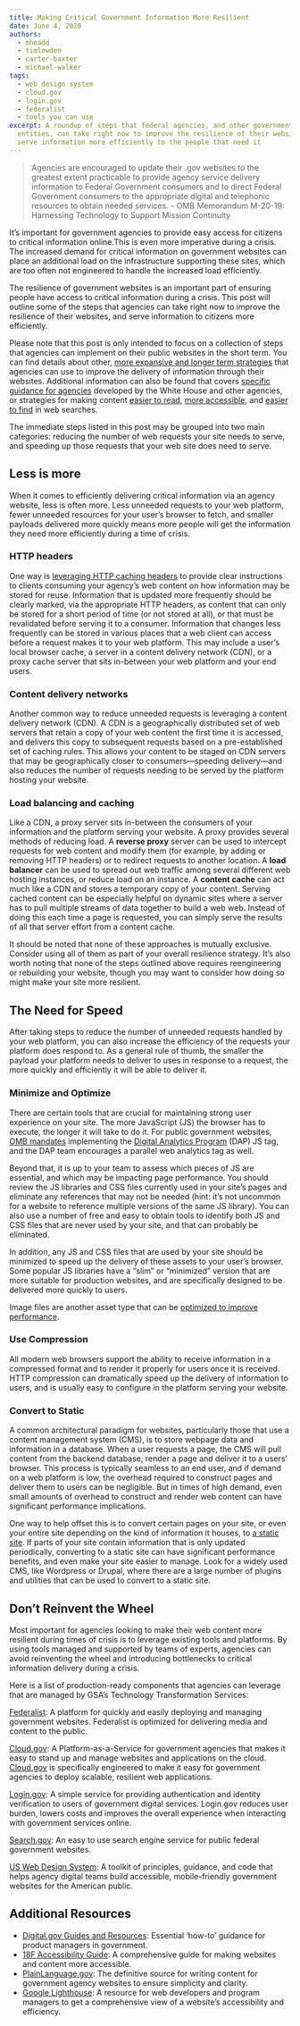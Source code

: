 ```yaml
---
title: Making Critical Government Information More Resilient
date: June 4, 2020
authors:
  - mheadd
  - timlowden
  - carter-baxter
  - michael-walker
tags:
  - web design system
  - cloud.gov
  - login.gov
  - federalist
  - tools you can use
excerpt: A roundup of steps that federal agencies, and other government
  entities, can take right now to improve the resilience of their websites and
  serve information more efficiently to the people that need it
---
```


<blockquote class="testimonial-blockquote">
  Agencies are encouraged to update their .gov websites to the greatest extent practicable to provide agency service delivery information to Federal Government consumers and to direct Federal Government consumers to the appropriate digital and telephonic resources to obtain needed services.
    <span>- OMB Memorandum M-20-19: Harnessing Technology to Support Mission Continuity
</span>
</blockquote>

It’s important for government agencies to provide easy access for citizens to critical information online.This is even more imperative during a crisis. The increased demand for critical information on government websites can place an additional load on the infrastructure supporting these sites, which are too often not engineered to handle the increased load efficiently.

The resilience of government websites is an important part of ensuring people have access to critical information during a crisis. This post will outline some of the steps that agencies can take right now to improve the resilience of their websites, and serve information to citizens more efficiently.

Please note that this post is only intended to focus on a collection of steps that agencies can implement on their public websites in the short term. You can find details about other, [more expansive and longer term strategies](https://18f.gsa.gov/2019/02/07/the-cloud-is-not-a-virtue/) that agencies can use to improve the delivery of information through their websites. Additional information can also be found that covers [specific guidance for agencies](https://digital.gov/resources/coronavirus-covid19-guidance-for-us-government/) developed by the White House and other agencies, or strategies for making content [easier to read](https://plainlanguage.gov/), [more accessible](https://digital.gov/topics/accessibility/), and [easier to find](https://developers.google.com/search/docs/data-types/special-announcements) in web searches.

The immediate steps listed in this post may be grouped into two main categories: reducing the number of web requests your site needs to serve, and speeding up those requests that your web site does need to serve.

## Less is more

When it comes to efficiently delivering critical information via an agency website, less is often more. Less unneeded requests to your web platform, fewer unneeded resources for your user’s browser to fetch, and smaller payloads delivered more quickly means more people will get the information they need more efficiently during a time of crisis.

### HTTP headers

One way is [leveraging HTTP caching headers](https://developer.mozilla.org/en-US/docs/Web/HTTP/Caching) to provide clear instructions to clients consuming your agency’s web content on how information may be stored for reuse. Information that is updated more frequently should be clearly marked, via the appropriate HTTP headers, as content that can only be stored for a short period of time (or not stored at all), or that must be revalidated before serving it to a consumer. Information that changes less frequently can be stored in various places that a web client can access before a request makes it to your web platform. This may include a user’s local browser cache, a server in a content delivery network (CDN), or a proxy cache server that sits in-between your web platform and your end users.

### Content delivery networks

Another common way to reduce unneeded requests is leveraging a content delivery network (CDN). A CDN is a geographically distributed set of web servers that retain a copy of your web content the first time it is accessed, and delivers this copy to subsequent requests based on a pre-established set of caching rules. This allows your content to be staged on CDN servers that may be geographically closer to consumers—speeding delivery—and also reduces the number of requests needing to be served by the platform hosting your website.

### Load balancing and caching

Like a CDN, a proxy server sits in-between the consumers of your information and the platform serving your website. A proxy provides several methods of reducing load. A **reverse proxy** server can be used to intercept requests for web content and modify them (for example, by adding or removing HTTP headers) or to redirect requests to another location. A **load balancer** can be used to spread out web traffic among several different web hosting instances, or reduce load on an instance. A **content cache** can act much like a CDN and stores a temporary copy of your content. Serving cached content can be especially helpful on dynamic sites where a server has to pull multiple streams of data together to build a web web. Instead of doing this each time a page is requested, you can simply serve the results of all that server effort from a content cache.

It should be noted that none of these approaches is mutually exclusive. Consider using all of them as part of your overall resilience strategy. It’s also worth noting that none of the steps outlined above requires reengineering or rebuilding your website, though you may want to consider how doing so might make your site more resilient.

## The Need for Speed

After taking steps to reduce the number of unneeded requests handled by your web platform, you can also increase the efficiency of the requests your platform does respond to. As a general rule of thumb, the smaller the payload your platform needs to deliver to uses in response to a request, the more quickly and efficiently it will be able to deliver it.

### Minimize and Optimize

There are certain tools that are crucial for maintaining strong user experience on your site. The more JavaScript (JS) the browser has to execute, the longer it will take to do it. For public government websites, [OMB mandates](https://www.whitehouse.gov/sites/whitehouse.gov/files/omb/memoranda/2017/m-17-06.pdf) implementing the [Digital Analytics Program](https://digital.gov/guides/dap/) (DAP) JS tag, and the DAP team encourages a parallel web analytics tag as well.

Beyond that, it is up to your team to assess which pieces of JS are essential, and which may be impacting page performance. You should review the JS libraries and CSS files currently used in your site’s pages and eliminate any references that may not be needed (hint: it’s not uncommon for a website to reference multiple versions of the same JS library). You can also use a number of free and easy to obtain tools to identify both JS and CSS files that are never used by your site, and that can probably be eliminated.

In addition, any JS and CSS files that are used by your site should be minimized to speed up the delivery of these assets to your user’s browser. Some popular JS libraries have a “slim” or “minimized” version that are more suitable for production websites, and are specifically designed to be delivered more quickly to users.

Image files are another asset type that can be [optimized to improve performance](https://developers.google.com/web/tools/lighthouse/audits/optimize-images).

### Use Compression

All modern web browsers support the ability to receive information in a compressed format and to render it properly for users once it is received. HTTP compression can dramatically speed up the delivery of information to users, and is usually easy to configure in the platform serving your website.

### Convert to Static

A common architectural paradigm for websites, particularly those that use a content management system (CMS), is to store webpage data and information in a database. When a user requests a page, the CMS will pull content from the backend database, render a page and deliver it to a users’ browser. This process is typically seamless to an end user, and if demand on a web platform is low, the overhead required to construct pages and deliver them to users can be negligible. But in times of high demand, even small amounts of overhead to construct and render web content can have significant performance implications.

One way to help offset this is to convert certain pages on your site, or even your entire site depending on the kind of information it houses, to [a static site](https://cloud.gov/docs/deployment/static/). If parts of your site contain information that is only updated periodically, converting to a static site can have significant performance benefits, and even make your site easier to manage. Look for a widely used CMS, like Wordpress or Drupal, where there are a large number of plugins and utilities that can be used to convert to a static site.

## Don’t Reinvent the Wheel

Most important for agencies looking to make their web content more resilient during times of crisis is to leverage existing tools and platforms. By using tools managed and supported by teams of experts, agencies can avoid reinventing the wheel and introducing bottlenecks to critical information delivery during a crisis.

Here is a list of production-ready components that agencies can leverage that are managed by GSA’s Technology Transformation Services:

[Federalist](https://federalist.18f.gov/): A platform for quickly and easily deploying and managing government websites. Federalist is optimized for delivering media and content to the public.

[Cloud.gov](http://cloud.gov/): A Platform-as-a-Service for government agencies that makes it easy to stand up and manage websites and applications on the cloud. [Cloud.gov](http://cloud.gov/) is specifically engineered to make it easy for government agencies to deploy scalable, resilient web applications.

[Login.gov](https://login.gov/): A simple service for providing authentication and identity verification to users of government digital services. Login.gov reduces user burden, lowers costs and improves the overall experience when interacting with government services online.

[Search.gov](https://search.gov/): An easy to use search engine service for public federal government websites.

[US Web Design System](https://designsystem.digital.gov/): A toolkit of principles, guidance, and code that helps agency digital teams build accessible, mobile-friendly government websites for the American public.

## Additional Resources

* [Digital.gov Guides and Resources](https://digital.gov/resources/): Essential ‘how-to’ guidance for product managers in government.
* [18F Accessibility Guide](https://accessibility.18f.gov/): A comprehensive guide for making websites and content more accessible.
* [PlainLanguage.gov](https://www.plainlanguage.gov/): The definitive source for writing content for government agency websites to ensure simplicity and clarity.
* [Google Lighthouse](https://developers.google.com/web/tools/lighthouse/): A resource for web developers and program managers to get a comprehensive view of a website’s accessibility and efficiency.
